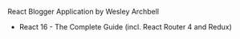 React Blogger Application by Wesley Archbell
- React 16 - The Complete Guide (incl. React Router 4 and Redux)
